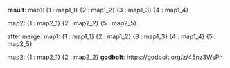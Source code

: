 **result**:
map1:
{1 : map1_1}
{2 : map1_2}
{3 : map1_3}
{4 : map1_4}

map2:
{1 : map2_1}
{2 : map2_2}
{5 : map2_5}

after merge: 
map1:
{1 : map1_1}
{2 : map1_2}
{3 : map1_3}
{4 : map1_4}
{5 : map2_5}

map2:
{1 : map2_1}
{2 : map2_2}
**godbolt**: https://godbolt.org/z/45nz3WsPn